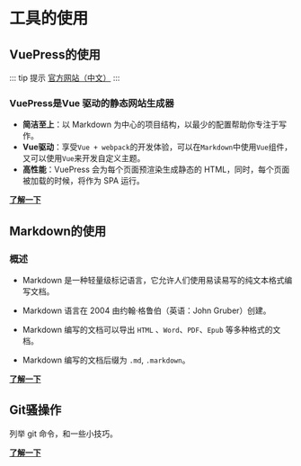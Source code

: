 # 工具的使用

## VuePress的使用

::: tip 提示
[官方网站（中文）](https://v1.vuepress.vuejs.org/zh/)
:::

### VuePress是Vue 驱动的静态网站生成器

+ **简洁至上**：以 Markdown 为中心的项目结构，以最少的配置帮助你专注于写作。
+ **Vue驱动**：享受```Vue + webpack```的开发体验，可以在```Markdown```中使用```Vue```组件，又可以使用```Vue```来开发自定义主题。
+ **高性能**：VuePress 会为每个页面预渲染生成静态的 HTML，同时，每个页面被加载的时候，将作为 SPA 运行。

[**了解一下**](/vuepress)

## Markdown的使用

### 概述

+ Markdown 是一种轻量级标记语言，它允许人们使用易读易写的纯文本格式编写文档。

+ Markdown 语言在 2004 由约翰·格鲁伯（英语：John Gruber）创建。

+ Markdown 编写的文档可以导出 ```HTML``` 、```Word```、```PDF```、```Epub``` 等多种格式的文档。

+ Markdown 编写的文档后缀为 ```.md```, ```.markdown```。

[**了解一下**](/markdown)

## Git骚操作

列举 git 命令，和一些小技巧。

[**了解一下**](/git)
